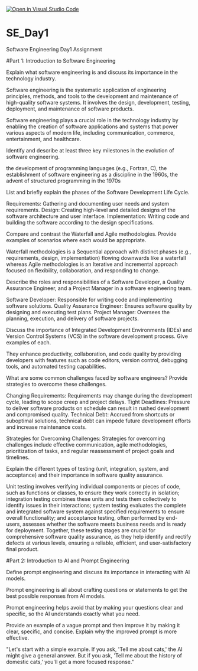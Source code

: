 [![Open in Visual Studio Code](https://classroom.github.com/assets/open-in-vscode-2e0aaae1b6195c2367325f4f02e2d04e9abb55f0b24a779b69b11b9e10269abc.svg)](https://classroom.github.com/online_ide?assignment_repo_id=15574903&assignment_repo_type=AssignmentRepo)
# SE_Day1
Software Engineering Day1 Assignment

#Part 1: Introduction to Software Engineering

Explain what software engineering is and discuss its importance in the technology industry.

 Software engineering is the systematic application of engineering principles, methods, and tools to the development and maintenance of high-quality software systems. It involves the design, development, testing, deployment, and maintenance of software products.

Software engineering plays a crucial role in the technology industry by enabling the creation of software applications and systems that power various aspects of modern life, including communication, commerce, entertainment, and healthcare.


Identify and describe at least three key milestones in the evolution of software engineering.
  
 the development of programming languages (e.g., Fortran, C), 
 the establishment of software engineering as a discipline in the 1960s, 
 the advent of structured programming in the 1970s


List and briefly explain the phases of the Software Development Life Cycle.

 Requirements: Gathering and documenting user needs and system requirements.
 Design: Creating high-level and detailed designs of the software architecture and user interface.
 Implementation: Writing code and building the software according to the design specifications. 


Compare and contrast the Waterfall and Agile methodologies. Provide examples of scenarios where each would be appropriate.

 Waterfall methodologies is a Sequential approach with distinct phases (e.g., requirements, design, implementation) flowing downwards like a waterfall whereas  Agile methodologies is an Iterative and incremental approach focused on flexibility, collaboration, and responding to change.


Describe the roles and responsibilities of a Software Developer, a Quality Assurance Engineer, and a Project Manager in a software engineering team.

 Software Developer: Responsible for writing code and implementing software solutions.
 Quality Assurance Engineer: Ensures software quality by designing and executing test plans.
 Project Manager: Oversees the planning, execution, and delivery of software projects.


Discuss the importance of Integrated Development Environments (IDEs) and Version Control Systems (VCS) in the software development process. Give examples of each.

 They enhance productivity, collaboration, and code quality by providing developers with features such as code editors, version control, debugging tools, and automated testing capabilities.


What are some common challenges faced by software engineers? Provide strategies to overcome these challenges.

 Changing Requirements: Requirements may change during the development cycle, leading to scope creep and project delays.
 Tight Deadlines: Pressure to deliver software products on schedule can result in rushed development and compromised quality.
 Technical Debt: Accrued from shortcuts or suboptimal solutions, technical debt can impede future development efforts and increase maintenance costs.

 Strategies for Overcoming Challenges: Strategies for overcoming challenges include effective communication, agile methodologies, prioritization of tasks, and regular reassessment of project goals and timelines.


Explain the different types of testing (unit, integration, system, and acceptance) and their importance in software quality assurance.

 Unit testing involves verifying individual components or pieces of code, such as functions or classes, to ensure they work correctly in isolation; integration testing combines these units and tests them collectively to identify issues in their interactions; system testing evaluates the complete and integrated software system against specified requirements to ensure overall functionality; and acceptance testing, often performed by end-users, assesses whether the software meets business needs and is ready for deployment. Together, these testing stages are crucial for comprehensive software quality assurance, as they help identify and rectify defects at various levels, ensuring a reliable, efficient, and user-satisfactory final product.


#Part 2: Introduction to AI and Prompt Engineering


Define prompt engineering and discuss its importance in interacting with AI models.

 Prompt engineering is all about crafting questions or statements to get the best possible responses from AI models.

 Prompt engineering helps avoid that by making your questions clear and specific, so the AI understands exactly what you need.


Provide an example of a vague prompt and then improve it by making it clear, specific, and concise. Explain why the improved prompt is more effective.

"Let's start with a simple example. If you ask, 'Tell me about cats,' the AI might give a general answer.  But if you ask, 'Tell me about the history of domestic cats,' you'll get a more focused response."


